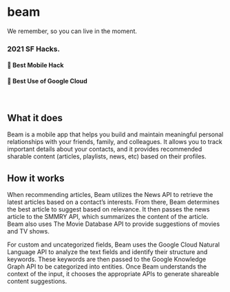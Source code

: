 # beam
We remember, so you can live in the moment.

### 2021 SF Hacks.
#### :star2: Best Mobile Hack
#### :star2: Best Use of Google Cloud
&nbsp;

## What it does
Beam is a mobile app that helps you build and maintain meaningful personal relationships with your friends, family, and colleagues. It allows you to track important details about your contacts, and it provides recommended sharable content (articles, playlists, news, etc) based on their profiles.
&nbsp;

## How it works
When recommending articles, Beam utilizes the News API to retrieve the latest articles based on a contact’s interests. From there, Beam determines the best article to suggest based on relevance. It then passes the news article to the SMMRY API, which summarizes the content of the article. Beam also uses The Movie Database API to provide suggestions of movies and TV shows.

For custom and uncategorized fields, Beam uses the Google Cloud Natural Language API to analyze the text fields and identify their structure and keywords. These keywords are then passed to the Google Knowledge Graph API to be categorized into entities. Once Beam understands the context of the input, it chooses the appropriate APIs to generate shareable content suggestions.
